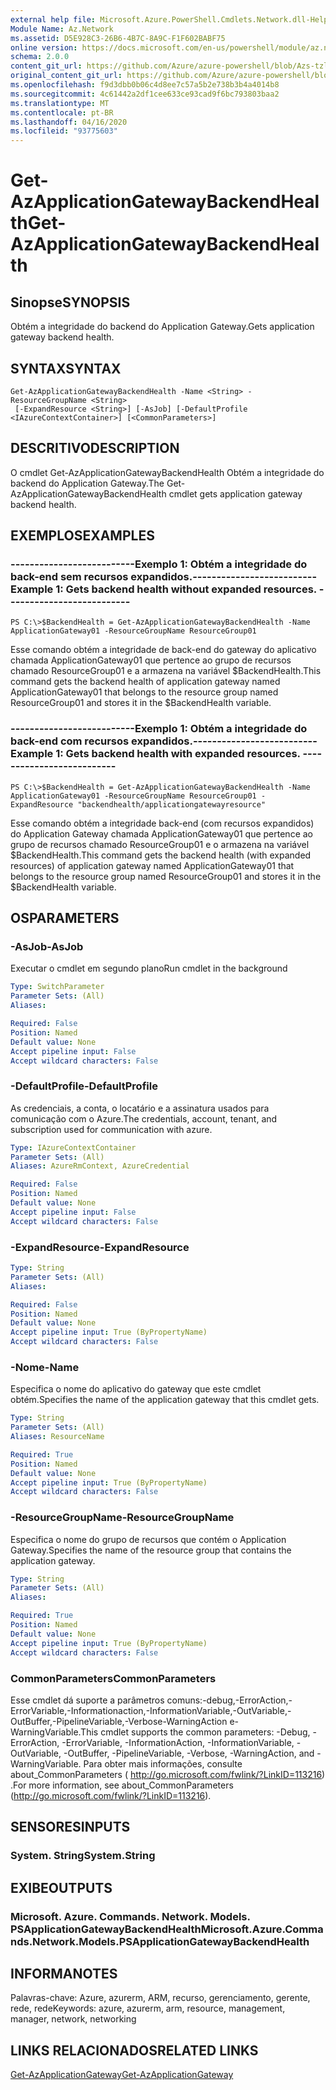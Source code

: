 ```yaml
---
external help file: Microsoft.Azure.PowerShell.Cmdlets.Network.dll-Help.xml
Module Name: Az.Network
ms.assetid: D5E928C3-26B6-4B7C-8A9C-F1F602BABF75
online version: https://docs.microsoft.com/en-us/powershell/module/az.network/get-azapplicationgatewaybackendhealth
schema: 2.0.0
content_git_url: https://github.com/Azure/azure-powershell/blob/Azs-tzl/src/Network/Network/help/Get-AzApplicationGatewayBackendHealth.md
original_content_git_url: https://github.com/Azure/azure-powershell/blob/Azs-tzl/src/Network/Network/help/Get-AzApplicationGatewayBackendHealth.md
ms.openlocfilehash: f9d3dbb0b06c4d8ee7c57a5b2e738b3b4a4014b8
ms.sourcegitcommit: 4c61442a2df1cee633ce93cad9f6bc793803baa2
ms.translationtype: MT
ms.contentlocale: pt-BR
ms.lasthandoff: 04/16/2020
ms.locfileid: "93775603"
---
```

# <span data-ttu-id="94466-101">Get-AzApplicationGatewayBackendHealth</span><span class="sxs-lookup"><span data-stu-id="94466-101">Get-AzApplicationGatewayBackendHealth</span></span>

## <span data-ttu-id="94466-102">Sinopse</span><span class="sxs-lookup"><span data-stu-id="94466-102">SYNOPSIS</span></span>
<span data-ttu-id="94466-103">Obtém a integridade do backend do Application Gateway.</span><span class="sxs-lookup"><span data-stu-id="94466-103">Gets application gateway backend health.</span></span>

## <span data-ttu-id="94466-104">SYNTAX</span><span class="sxs-lookup"><span data-stu-id="94466-104">SYNTAX</span></span>

```
Get-AzApplicationGatewayBackendHealth -Name <String> -ResourceGroupName <String>
 [-ExpandResource <String>] [-AsJob] [-DefaultProfile <IAzureContextContainer>] [<CommonParameters>]
```

## <span data-ttu-id="94466-105">DESCRITIVO</span><span class="sxs-lookup"><span data-stu-id="94466-105">DESCRIPTION</span></span>
<span data-ttu-id="94466-106">O cmdlet Get-AzApplicationGatewayBackendHealth Obtém a integridade do backend do Application Gateway.</span><span class="sxs-lookup"><span data-stu-id="94466-106">The Get-AzApplicationGatewayBackendHealth cmdlet gets application gateway backend health.</span></span>

## <span data-ttu-id="94466-107">EXEMPLOS</span><span class="sxs-lookup"><span data-stu-id="94466-107">EXAMPLES</span></span>

### <span data-ttu-id="94466-108">--------------------------Exemplo 1: Obtém a integridade do back-end sem recursos expandidos.</span><span class="sxs-lookup"><span data-stu-id="94466-108">--------------------------  Example 1: Gets backend health without expanded resources.</span></span>  --------------------------
```
PS C:\>$BackendHealth = Get-AzApplicationGatewayBackendHealth -Name ApplicationGateway01 -ResourceGroupName ResourceGroup01
```

<span data-ttu-id="94466-109">Esse comando obtém a integridade de back-end do gateway do aplicativo chamada ApplicationGateway01 que pertence ao grupo de recursos chamado ResourceGroup01 e a armazena na variável $BackendHealth.</span><span class="sxs-lookup"><span data-stu-id="94466-109">This command gets the backend health of application gateway named ApplicationGateway01 that belongs to the resource group named ResourceGroup01 and stores it in the $BackendHealth variable.</span></span>

### <span data-ttu-id="94466-110">--------------------------Exemplo 1: Obtém a integridade do back-end com recursos expandidos.</span><span class="sxs-lookup"><span data-stu-id="94466-110">--------------------------  Example 1: Gets backend health with expanded resources.</span></span>  --------------------------
```
PS C:\>$BackendHealth = Get-AzApplicationGatewayBackendHealth -Name ApplicationGateway01 -ResourceGroupName ResourceGroup01 -ExpandResource "backendhealth/applicationgatewayresource"
```

<span data-ttu-id="94466-111">Esse comando obtém a integridade back-end (com recursos expandidos) do Application Gateway chamada ApplicationGateway01 que pertence ao grupo de recursos chamado ResourceGroup01 e o armazena na variável $BackendHealth.</span><span class="sxs-lookup"><span data-stu-id="94466-111">This command gets the backend health (with expanded resources) of application gateway named ApplicationGateway01 that belongs to the resource group named ResourceGroup01 and stores it in the $BackendHealth variable.</span></span>

## <span data-ttu-id="94466-112">OS</span><span class="sxs-lookup"><span data-stu-id="94466-112">PARAMETERS</span></span>

### <span data-ttu-id="94466-113">-AsJob</span><span class="sxs-lookup"><span data-stu-id="94466-113">-AsJob</span></span>
<span data-ttu-id="94466-114">Executar o cmdlet em segundo plano</span><span class="sxs-lookup"><span data-stu-id="94466-114">Run cmdlet in the background</span></span>

```yaml
Type: SwitchParameter
Parameter Sets: (All)
Aliases: 

Required: False
Position: Named
Default value: None
Accept pipeline input: False
Accept wildcard characters: False
```

### <span data-ttu-id="94466-115">-DefaultProfile</span><span class="sxs-lookup"><span data-stu-id="94466-115">-DefaultProfile</span></span>
<span data-ttu-id="94466-116">As credenciais, a conta, o locatário e a assinatura usados para comunicação com o Azure.</span><span class="sxs-lookup"><span data-stu-id="94466-116">The credentials, account, tenant, and subscription used for communication with azure.</span></span>

```yaml
Type: IAzureContextContainer
Parameter Sets: (All)
Aliases: AzureRmContext, AzureCredential

Required: False
Position: Named
Default value: None
Accept pipeline input: False
Accept wildcard characters: False
```

### <span data-ttu-id="94466-117">-ExpandResource</span><span class="sxs-lookup"><span data-stu-id="94466-117">-ExpandResource</span></span>
```yaml
Type: String
Parameter Sets: (All)
Aliases: 

Required: False
Position: Named
Default value: None
Accept pipeline input: True (ByPropertyName)
Accept wildcard characters: False
```

### <span data-ttu-id="94466-118">-Nome</span><span class="sxs-lookup"><span data-stu-id="94466-118">-Name</span></span>
<span data-ttu-id="94466-119">Especifica o nome do aplicativo do gateway que este cmdlet obtém.</span><span class="sxs-lookup"><span data-stu-id="94466-119">Specifies the name of the application gateway that this cmdlet gets.</span></span>

```yaml
Type: String
Parameter Sets: (All)
Aliases: ResourceName

Required: True
Position: Named
Default value: None
Accept pipeline input: True (ByPropertyName)
Accept wildcard characters: False
```

### <span data-ttu-id="94466-120">-ResourceGroupName</span><span class="sxs-lookup"><span data-stu-id="94466-120">-ResourceGroupName</span></span>
<span data-ttu-id="94466-121">Especifica o nome do grupo de recursos que contém o Application Gateway.</span><span class="sxs-lookup"><span data-stu-id="94466-121">Specifies the name of the resource group that contains the application gateway.</span></span>

```yaml
Type: String
Parameter Sets: (All)
Aliases: 

Required: True
Position: Named
Default value: None
Accept pipeline input: True (ByPropertyName)
Accept wildcard characters: False
```

### <span data-ttu-id="94466-122">CommonParameters</span><span class="sxs-lookup"><span data-stu-id="94466-122">CommonParameters</span></span>
<span data-ttu-id="94466-123">Esse cmdlet dá suporte a parâmetros comuns:-debug,-ErrorAction,-ErrorVariable,-Informationaction,-InformationVariable,-OutVariable,-OutBuffer,-PipelineVariable,-Verbose-WarningAction e-WarningVariable.</span><span class="sxs-lookup"><span data-stu-id="94466-123">This cmdlet supports the common parameters: -Debug, -ErrorAction, -ErrorVariable, -InformationAction, -InformationVariable, -OutVariable, -OutBuffer, -PipelineVariable, -Verbose, -WarningAction, and -WarningVariable.</span></span> <span data-ttu-id="94466-124">Para obter mais informações, consulte about_CommonParameters ( http://go.microsoft.com/fwlink/?LinkID=113216) .</span><span class="sxs-lookup"><span data-stu-id="94466-124">For more information, see about_CommonParameters (http://go.microsoft.com/fwlink/?LinkID=113216).</span></span>

## <span data-ttu-id="94466-125">SENSORES</span><span class="sxs-lookup"><span data-stu-id="94466-125">INPUTS</span></span>

### <span data-ttu-id="94466-126">System. String</span><span class="sxs-lookup"><span data-stu-id="94466-126">System.String</span></span>

## <span data-ttu-id="94466-127">EXIBE</span><span class="sxs-lookup"><span data-stu-id="94466-127">OUTPUTS</span></span>

### <span data-ttu-id="94466-128">Microsoft. Azure. Commands. Network. Models. PSApplicationGatewayBackendHealth</span><span class="sxs-lookup"><span data-stu-id="94466-128">Microsoft.Azure.Commands.Network.Models.PSApplicationGatewayBackendHealth</span></span>

## <span data-ttu-id="94466-129">INFORMA</span><span class="sxs-lookup"><span data-stu-id="94466-129">NOTES</span></span>
<span data-ttu-id="94466-130">Palavras-chave: Azure, azurerm, ARM, recurso, gerenciamento, gerente, rede, rede</span><span class="sxs-lookup"><span data-stu-id="94466-130">Keywords: azure, azurerm, arm, resource, management, manager, network, networking</span></span>

## <span data-ttu-id="94466-131">LINKS RELACIONADOS</span><span class="sxs-lookup"><span data-stu-id="94466-131">RELATED LINKS</span></span>

[<span data-ttu-id="94466-132">Get-AzApplicationGateway</span><span class="sxs-lookup"><span data-stu-id="94466-132">Get-AzApplicationGateway</span></span>](./Get-AzApplicationGateway.md)

